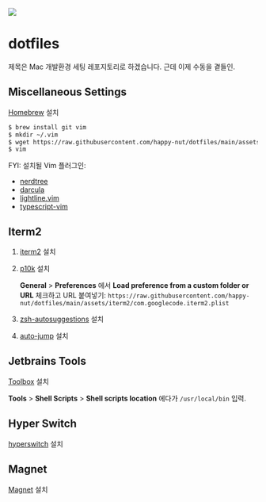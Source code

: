 ![](https://camo.githubusercontent.com/513614220bd093281d2c27218e3720003ec0f0528cb7f78dea310981cb637cbc/687474703a2f2f646f7466696c65732e6769746875622e696f2f696d616765732f646f7466696c65732d6c6f676f2e706e67)

# dotfiles

제목은 Mac 개발환경 세팅 레포지토리로 하겠습니다. 근데 이제 수동을 곁들인.

## Miscellaneous Settings

[Homebrew](https://brew.sh/) 설치

```bash
$ brew install git vim
$ mkdir ~/.vim
$ wget https://raw.githubusercontent.com/happy-nut/dotfiles/main/assets/vim/vimrc -O ~/.vim/vimrc
$ vim
```

FYI: 설치될 Vim 플러그인:

- [nerdtree](https://github.com/preservim/nerdtree)
- [darcula](https://github.com/doums/darcula/)
- [lightline.vim](https://github.com/itchyny/lightline.vim)
- [typescript-vim](https://github.com/leafgarland/typescript-vim)

## Iterm2

1. [iterm2](https://iterm2.com/) 설치

2. [p10k](https://github.com/romkatv/powerlevel10k#homebrew) 설치
 
    **General** > **Preferences** 에서 **Load preference from a custom folder or URL** 체크하고
    URL 붙여넣기: `https://raw.githubusercontent.com/happy-nut/dotfiles/main/assets/iterm2/com.googlecode.iterm2.plist`

3. [zsh-autosuggestions](https://github.com/zsh-users/zsh-autosuggestions) 설치

4. [auto-jump](https://github.com/wting/autojump#os-x) 설치

## Jetbrains Tools

[Toolbox](https://www.jetbrains.com/ko-kr/toolbox-app/) 설치

**Tools** > **Shell Scripts** > **Shell scripts location** 에다가 `/usr/local/bin` 입력.

## Hyper Switch

[hyperswitch](https://bahoom.com/hyperswitch) 설치

## Magnet

[Magnet](https://apps.apple.com/kr/app/magnet-%EB%A7%88%EA%B7%B8%EB%84%B7/id441258766?mt=12) 설치
